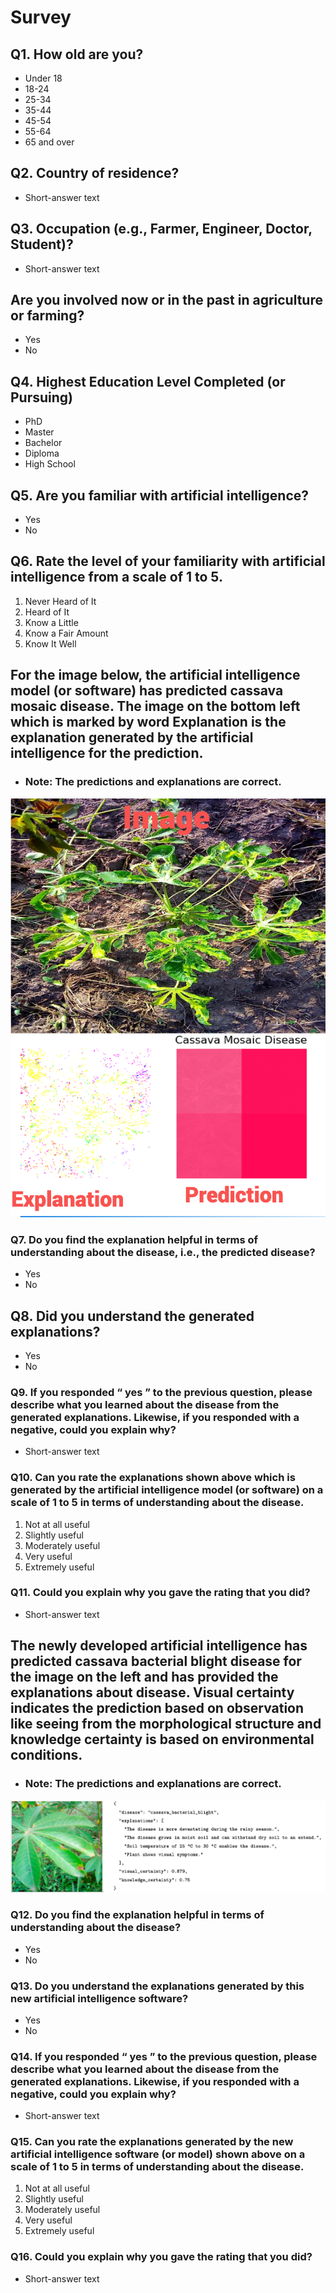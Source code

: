 # Survey
## Q1. How old are you? 
 - Under 18
 - 18-24
 - 25-34
 - 35-44
 - 45-54
 - 55-64
 - 65 and over
## Q2. Country of residence? 
- Short-answer text
## Q3. Occupation (e.g., Farmer, Engineer, Doctor, Student)? 
- Short-answer text
## Are you involved now or in the past in agriculture or farming?
- Yes
- No
## Q4. Highest Education Level Completed (or Pursuing)
- PhD
- Master
- Bachelor
- Diploma
- High School
## Q5. Are you familiar with artificial intelligence?
- Yes
- No
## Q6. Rate the level of your familiarity with artificial intelligence from a scale of 1 to 5.
1. Never Heard of It
2. Heard of It
3. Know a Little
4. Know a Fair Amount
5. Know It Well

## For the image below, the artificial intelligence model (or software) has predicted cassava mosaic disease. The image on the bottom left which is marked by word Explanation is the explanation generated by the artificial intelligence for the prediction. 
- ### Note: The predictions and explanations are correct.
![](https://github.com/Research-Tek/xai-cassava-agriculture/blob/master/survey_data/cassava_img_shap.png)
### Q7. Do you find the explanation helpful in terms of understanding about the disease, i.e., the predicted disease?
  - Yes
  - No
## Q8. Did you understand the generated explanations?
- Yes
- No

### Q9. If you responded “ yes ” to the previous question, please describe what you learned about the disease from the generated explanations. Likewise, if you responded with a negative, could you explain why?
- Short-answer text

### Q10. Can you rate the explanations shown above which is generated by the artificial intelligence model (or software) on a scale of 1 to 5 in terms of understanding about the disease.
1. Not at all useful
2. Slightly useful
3. Moderately useful
4. Very useful
5. Extremely useful 

### Q11. Could you explain why you gave the rating that you did?
- Short-answer text

## The newly developed artificial intelligence has predicted cassava bacterial blight disease for the image on the left and has provided the explanations about disease. Visual certainty indicates the prediction based on observation like seeing from the morphological structure and knowledge certainty is based on environmental conditions.
- ### Note: The predictions and explanations are correct.
![](https://github.com/Research-Tek/xai-cassava-agriculture/blob/master/survey_data/proposed_approach.png)
### Q12. Do you find the explanation helpful in terms of understanding about the disease?
  - Yes
  - No

### Q13. Do you understand the explanations generated by this new artificial intelligence software?
- Yes
- No
### Q14. If you responded “ yes ” to the previous question, please describe what you learned about the disease from the generated explanations. Likewise, if you responded with a negative, could you explain why?
- Short-answer text
### Q15. Can you rate the explanations generated by the new artificial intelligence software (or model) shown above  on a scale of 1 to 5 in terms of understanding about the disease.
1. Not at all useful
2. Slightly useful
3. Moderately useful
4. Very useful
5. Extremely useful 

### Q16. Could you explain why you gave the rating that you did?
- Short-answer text

